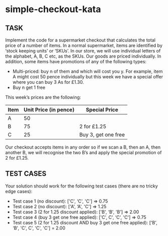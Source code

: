 # simple-checkout-kata

## TASK

Implement the code for a supermarket checkout that calculates the total price of a number of items.
In a normal supermarket, items are identified by ‘stock keeping units’ or ‘SKUs’. In our store, we will use individual letters of the alphabet, A, B, C
etc, as the SKUs. Our goods are priced individually. In addition, some items have promotions of any of the following types:

- Multi-priced: buy n of them and which will cost you y. For example, item A might cost 50 pence individually but this week we have a special offer where you can buy 3 As for £1.30.
- Buy n get 1 free

This week’s prices are the following:

| Item | Unit Price (in pence) | Special Price       |
| ---- | --------------------- | ------------------- |
| A    | 50                    |                     |
| B    | 75                    | 2 for £1.25         |
| C    | 25                    | Buy 3, get one free |

Our checkout accepts items in any order so if we scan a B, then an A, then another B, we will recognise the two B’s and apply the special
promotion of 2 for £1.25.

## TEST CASES

Your solution should work for the following test cases (there are no tricky edge cases):

- Test case 1 (no discount): ['C', ‘C', 'C'] => 0.75
- Test case 2 (no discount): ['A', ‘A', 'C'] => 1.25
- Test case 3 (2 for 1.25 discount applied): ['B', ‘B', 'B'] => 2.00
- Test case 4 (buy 3 get one free applied): ['C', C', ‘C', 'C'] => 0.75
- Test case 5 (2 for 1.25 discount AND buy 3 get one free applied): ['B', ‘B', 'C', C', ‘C', 'C'] = 2.00
